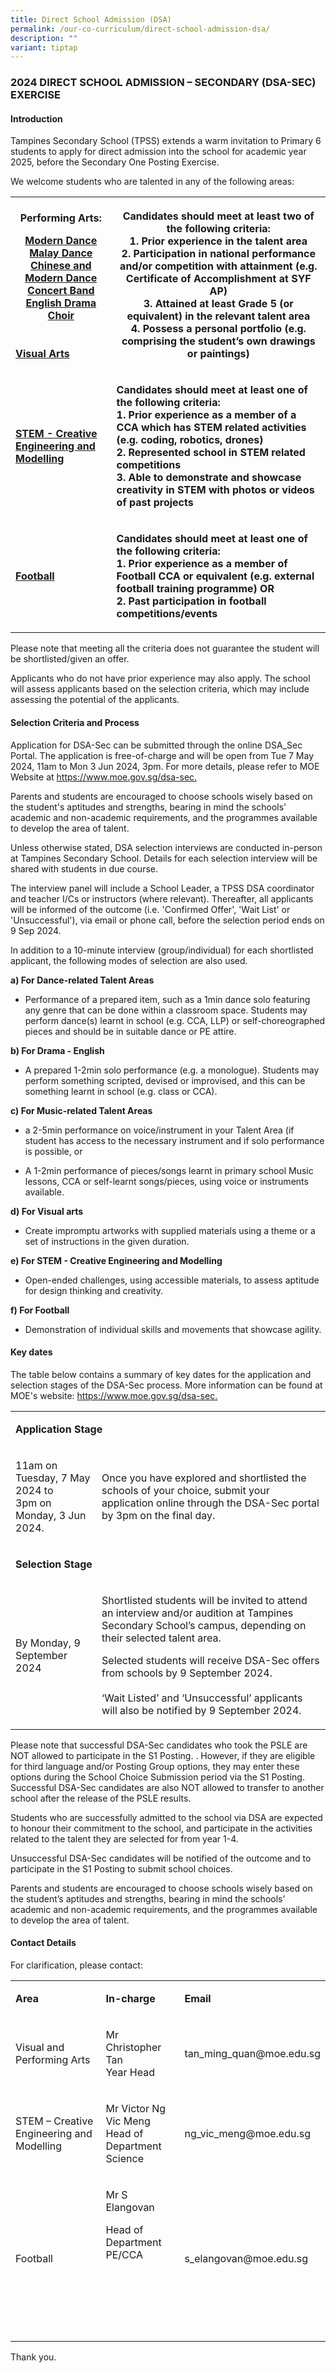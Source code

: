 ```yaml
---
title: Direct School Admission (DSA)
permalink: /our-co-curriculum/direct-school-admission-dsa/
description: ""
variant: tiptap
---
```

<h3>2024 DIRECT SCHOOL ADMISSION – SECONDARY (DSA-SEC) EXERCISE</h3>
<h4><strong>Introduction</strong></h4>
<p>Tampines Secondary School (TPSS) extends a warm invitation to Primary
6 students to apply for direct admission into the school for academic year
2025, before the Secondary One Posting Exercise.</p>
<p>We welcome students who are talented in any of the following areas:</p>
<table style="minWidth: 50px">
<colgroup>
<col>
<col>
</colgroup>
<tbody>
<tr>
<th rowspan="1" colspan="1">
<p><strong>Performing Arts:</strong>
</p>
<p><a href="https://www.tampinessec.moe.edu.sg/our-co-curriculum/co-curricular-activities-ccas/visual-n-performing-arts/dance-dynamics/" rel="noopener noreferrer nofollow" target="_blank">Modern Dance</a> 
<br><a href="https://tampinessec.moe.edu.sg/our-co-curriculum/co-curricular-activities-ccas/visual-n-performing-arts/malay-dance" rel="noopener noreferrer nofollow" target="_blank">Malay Dance</a> 
<br><a href="https://tampinessec.moe.edu.sg/our-co-curriculum/co-curricular-activities-ccas/visual-n-performing-arts/modern-chinese-dance" rel="noopener noreferrer nofollow" target="_blank">Chinese and Modern Dance</a> 
<br><a href="https://tampinessec.moe.edu.sg/our-co-curriculum/co-curricular-activities-ccas/visual-n-performing-arts/concert-band" rel="noopener noreferrer nofollow" target="_blank">Concert Band</a> 
<br><a href="https://www.tampinessec.moe.edu.sg/our-co-curriculum/co-curricular-activities-ccas/visual-n-performing-arts/english-drama/" rel="noopener noreferrer nofollow" target="_blank">English Drama</a> 
<br><a href="https://tampinessec.moe.edu.sg/our-co-curriculum/co-curricular-activities-ccas/visual-n-performing-arts/show-choir" rel="noopener noreferrer nofollow" target="_blank">Choir</a>
</p>
</th>
<th rowspan="2" colspan="1">
<p>Candidates should meet at least two of the following criteria:
<br>1. Prior experience in the talent area
<br>2. Participation in national performance and/or competition with attainment
(e.g. Certificate of Accomplishment at SYF AP)
<br>3. Attained at least Grade 5 (or equivalent) in the relevant talent area
<br>4. Possess a personal portfolio (e.g. comprising the student’s own drawings
or paintings)</p>
</th>
</tr>
<tr>
<td rowspan="1" colspan="1">
<p><strong><a href="https://tampinessec.moe.edu.sg/our-co-curriculum/co-curricular-activities-ccas/visual-n-performing-arts/art-club" rel="noopener noreferrer nofollow" target="_blank">Visual Arts</a></strong>
</p>
</td>
</tr>
<tr>
<td rowspan="1" colspan="1">
<p><strong><a href="https://www.tampinessec.moe.edu.sg/our-co-curriculum/applied-learning-programme-alp/" rel="noopener noreferrer nofollow" target="_blank">STEM - Creative Engineering and Modelling</a></strong>
</p>
</td>
<td rowspan="1" colspan="1">
<p><strong>Candidates should meet at least one of the following criteria:<br>1. Prior experience as a member of a CCA which has STEM related activities (e.g. coding, robotics, drones)<br>2. Represented school in STEM related competitions<br>3. Able to demonstrate and showcase creativity in STEM with photos or videos of past projects</strong>
</p>
</td>
</tr>
<tr>
<td rowspan="1" colspan="1">
<p><strong><a href="https://www.tampinessec.moe.edu.sg/our-co-curriculum/co-curricular-activities-ccas/sports/football/" rel="noopener noreferrer nofollow" target="_blank">Football</a></strong>
</p>
</td>
<td rowspan="1" colspan="1">
<p><strong>Candidates should meet at least one of the following criteria:<br>1. Prior experience as a member of Football CCA or equivalent (e.g. external football training programme) OR<br>2. Past participation in football competitions/events</strong>
</p>
</td>
</tr>
</tbody>
</table>
<p>Please note that meeting all the criteria does not guarantee the student
will be shortlisted/given an offer.</p>
<p>Applicants who do not have prior experience may also apply. The school
will assess applicants based on the selection criteria, which may include
assessing the potential of the applicants.</p>
<h4><strong>Selection Criteria and Process</strong></h4>
<p>Application for DSA-Sec can be submitted through the online DSA_Sec Portal.
The application is free-of-charge and will be open from Tue 7 May 2024,
11am to Mon 3 Jun 2024, 3pm. For more details, please refer to MOE Website
at <a href="https://www.moe.gov.sg/dsa-sec" rel="noopener noreferrer nofollow" target="_blank">https://www.moe.gov.sg/dsa-sec.</a>
</p>
<p></p>
<p>Parents and students are encouraged to choose schools wisely based on
the student's aptitudes and strengths, bearing in mind the schools' academic
and non-academic requirements, and the programmes available to develop
the area of talent.</p>
<p>Unless otherwise stated, DSA selection interviews are conducted in-person
at Tampines Secondary School. Details for each selection interview will
be shared with students in due course.</p>
<p>The interview panel will include a School Leader, a TPSS DSA coordinator
and teacher I/Cs or instructors (where relevant). Thereafter, all applicants
will be informed of the outcome (i.e. 'Confirmed Offer', 'Wait List' or
'Unsuccessful'), via email or phone call, before the selection period ends
on 9 Sep 2024.</p>
<p>In addition to a 10-minute interview (group/individual) for each shortlisted
applicant, the following modes of selection are also used.</p>
<p><strong>a) For Dance-related Talent Areas</strong>
</p>
<ul data-tight="true" class="tight">
<li>
<p>Performance of a prepared item, such as a 1min dance solo featuring any
genre that can be done within a classroom space. Students may perform dance(s)
learnt in school (e.g. CCA, LLP) or self-choreographed pieces and should
be in suitable dance or PE attire.</p>
</li>
</ul>
<p><strong>b) For Drama - English</strong>
</p>
<ul data-tight="true" class="tight">
<li>
<p>A prepared 1-2min solo performance (e.g. a monologue). Students may perform
something scripted, devised or improvised, and this can be something learnt
in school (e.g. class or CCA).</p>
</li>
</ul>
<p><strong>c) For Music-related Talent Areas</strong>
</p>
<ul data-tight="true" class="tight">
<li>
<p>a 2-5min performance on voice/instrument in your Talent Area (if student
has access to the necessary instrument and if solo performance is possible,
or</p>
</li>
<li>
<p>A 1-2min performance of pieces/songs learnt in primary school Music lessons,
CCA or self-learnt songs/pieces, using voice or instruments available.</p>
</li>
</ul>
<p><strong>d) For Visual arts</strong>
</p>
<ul data-tight="true" class="tight">
<li>
<p>Create impromptu artworks with supplied materials using a theme or a set
of instructions in the given duration.</p>
</li>
</ul>
<p><strong>e) For STEM - Creative Engineering and Modelling</strong>
</p>
<ul data-tight="true" class="tight">
<li>
<p>Open-ended challenges, using accessible materials, to assess aptitude
for design thinking and creativity.</p>
</li>
</ul>
<p><strong>f) For Football</strong>
</p>
<ul data-tight="true" class="tight">
<li>
<p>Demonstration of individual skills and movements that showcase agility.</p>
</li>
</ul>
<h4><strong>Key dates</strong></h4>
<p>The table below contains a summary of key dates for the application and
selection stages of the DSA-Sec process. More information can be found
at MOE's website: <a href="https://www.moe.gov.sg/dsa-sec" rel="noopener noreferrer nofollow" target="_blank">https://www.moe.gov.sg/dsa-sec.</a>
</p>
<table style="minWidth: 50px">
<colgroup>
<col>
<col>
</colgroup>
<tbody>
<tr>
<td rowspan="1" colspan="2">
<p><strong>Application Stage</strong>
</p>
</td>
</tr>
<tr>
<td rowspan="1" colspan="1">
<p>11am on Tuesday, 7 May 2024 to
<br>3pm on Monday, 3 Jun 2024.</p>
</td>
<td rowspan="1" colspan="1">
<p>Once you have explored and shortlisted the schools of your choice, submit
your application online through the DSA-Sec portal by 3pm on the final
day.</p>
</td>
</tr>
<tr>
<td rowspan="1" colspan="2">
<p><strong>Selection Stage&nbsp;</strong>
</p>
</td>
</tr>
<tr>
<td rowspan="1" colspan="1">
<p>By Monday, 9 September 2024</p>
</td>
<td rowspan="1" colspan="1">
<p>Shortlisted students will be invited to attend an interview and/or audition
at Tampines Secondary School’s campus, depending on their selected talent
area.
<br>
</p>
<p>Selected students will receive DSA-Sec offers from schools by 9 September
2024.
<br>
<br>‘Wait Listed’ and ‘Unsuccessful’ applicants will also be notified by 9
September 2024.</p>
</td>
</tr>
</tbody>
</table>
<p>Please note that successful DSA-Sec candidates who took the PSLE are NOT
allowed to participate in the S1 Posting. . However, if they are eligible
for third language and/or Posting Group options, they may enter these options
during the School Choice Submission period via the S1 Posting. Successful
DSA-Sec candidates are also NOT allowed to transfer to another school after
the release of the PSLE results.</p>
<p>Students who are successfully admitted to the school via DSA are expected
to honour their commitment to the school, and participate in the activities
related to the talent they are selected for from year 1-4.</p>
<p>Unsuccessful DSA-Sec candidates will be notified of the outcome and to
participate in the S1 Posting to submit school choices.</p>
<p>Parents and students are encouraged to choose schools wisely based on
the student’s aptitudes and strengths, bearing in mind the schools’ academic
and non-academic requirements, and the programmes available to develop
the area of talent.</p>
<h4><strong>Contact Details</strong></h4>
<p>For clarification, please contact:</p>
<table style="minWidth: 75px">
<colgroup>
<col>
<col>
<col>
</colgroup>
<tbody>
<tr>
<td rowspan="1" colspan="1">
<p><strong>Area</strong>
</p>
</td>
<td rowspan="1" colspan="1">
<p><strong>In-charge</strong>
</p>
</td>
<td rowspan="1" colspan="1">
<p><strong>Email</strong>
</p>
</td>
</tr>
<tr>
<td rowspan="1" colspan="1">
<p>Visual and Performing Arts</p>
</td>
<td rowspan="1" colspan="1">
<p>Mr Christopher Tan
<br>Year Head</p>
</td>
<td rowspan="1" colspan="1">
<p><a rel="noopener noreferrer nofollow" target="_blank">tan_ming_quan@moe.edu.sg</a>
</p>
</td>
</tr>
<tr>
<td rowspan="1" colspan="1">
<p>STEM – Creative Engineering and Modelling</p>
</td>
<td rowspan="1" colspan="1">
<p>Mr Victor Ng Vic Meng
<br>Head of Department Science</p>
</td>
<td rowspan="1" colspan="1">
<p><a rel="noopener noreferrer nofollow" target="_blank">ng_vic_meng@moe.edu.sg</a>
</p>
</td>
</tr>
<tr>
<td rowspan="1" colspan="1">
<p>Football</p>
</td>
<td rowspan="1" colspan="1">
<p>Mr S Elangovan</p>
<p>Head of Department PE/CCA</p>
<p>&nbsp;</p>
<p>&nbsp;</p>
<p>&nbsp;</p>
</td>
<td rowspan="1" colspan="1">
<p><a rel="noopener noreferrer nofollow" target="_blank">s_elangovan@moe.edu.sg</a>
</p>
</td>
</tr>
</tbody>
</table>
<p>Thank you.</p>
<p>&nbsp;</p>
<p></p>